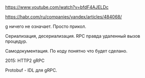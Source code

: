 https://www.youtube.com/watch?v=bfdF4AJELDc

https://habr.com/ru/companies/yandex/articles/484068/

g ничего не означает. Просто прикол.

Сериализация, десериализация.
RPC правда удаленный вызов процедур.

Самодокументация. По коду понятно что будет сделано.

2015:
HTTP2
gRPC

Protobuf - IDL для gRPC.


